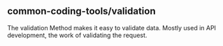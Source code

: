 ## common-coding-tools/validation
The validation Method makes it easy to validate data.
Mostly used in API development, the work of validating the request.
